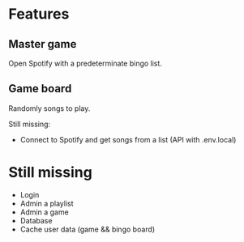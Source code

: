 # Features

## Master game

Open Spotify with a predeterminate bingo list.

## Game board

Randomly songs to play.

Still missing:

- Connect to Spotify and get songs from a list (API with .env.local)

# Still missing

- Login
- Admin a playlist
- Admin a game
- Database
- Cache user data (game && bingo board)

